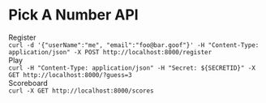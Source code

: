 # Pick A Number API

Register  
`curl -d '{"userName":"me", "email":"foo@bar.goof"}' -H "Content-Type: application/json" -X POST http://localhost:8000/register`  
Play  
`curl -H "Content-Type: application/json" -H "Secret: ${SECRETID}" -X GET http://localhost:8000/?guess=3`  
Scoreboard  
`curl -X GET http://localhost:8000/scores`
